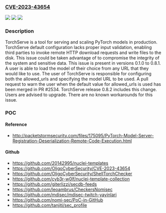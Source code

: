 ### [CVE-2023-43654](https://cve.mitre.org/cgi-bin/cvename.cgi?name=CVE-2023-43654)
![](https://img.shields.io/static/v1?label=Product&message=serve&color=blue)
![](https://img.shields.io/static/v1?label=Version&message=%3D%20%3E%3D%200.1.0%2C%20%3C%200.8.2%20&color=brighgreen)
![](https://img.shields.io/static/v1?label=Vulnerability&message=CWE-918%3A%20Server-Side%20Request%20Forgery%20(SSRF)&color=brighgreen)

### Description

TorchServe is a tool for serving and scaling PyTorch models in production. TorchServe default configuration lacks proper input validation, enabling third parties to invoke remote HTTP download requests and write files to the disk. This issue could be taken advantage of to compromise the integrity of the system and sensitive data. This issue is present in versions 0.1.0 to 0.8.1. A user is able to load the model of their choice from any URL that they would like to use. The user of TorchServe is responsible for configuring both the allowed_urls and specifying the model URL to be used. A pull request to warn the user when the default value for allowed_urls is used has been merged in PR #2534. TorchServe release 0.8.2 includes this change. Users are advised to upgrade. There are no known workarounds for this issue.

### POC

#### Reference
- http://packetstormsecurity.com/files/175095/PyTorch-Model-Server-Registration-Deserialization-Remote-Code-Execution.html

#### Github
- https://github.com/20142995/nuclei-templates
- https://github.com/OligoCyberSecurity/CVE-2023-43654
- https://github.com/OligoCyberSecurity/ShellTorchChecker
- https://github.com/cyb3r-w0lf/nuclei-template-collection
- https://github.com/giterlizzi/secdb-feeds
- https://github.com/leoambrus/CheckersNomisec
- https://github.com/mdisec/mdisec-twitch-yayinlari
- https://github.com/nomi-sec/PoC-in-GitHub
- https://github.com/tanjiti/sec_profile

